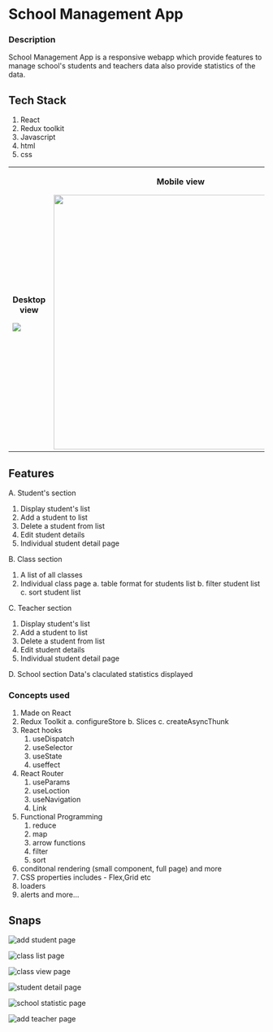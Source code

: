 # School Management App

### Description
School Management App is a responsive webapp which provide features to manage school's students and teachers data also provide statistics of the data.

## Tech Stack 
1. React
2. Redux toolkit
3. Javascript
4. html
5. css

<table>
<tr>
    <td>
        <p align="center"><strong>Desktop view</strong></p>
        <img src="https://github.com/Shreyannsh/school-s-management-app/assets/111145568/03a725a4-8420-4f9a-ae36-dc190194af6b"  />
    </td>
    <td>
        <p align="center"><strong>Mobile view</strong></p>
        <img width='500px' src="https://github.com/Shreyannsh/school-s-management-app/assets/111145568/0d862d41-7059-474d-9ac2-05c6bbcf31ca"  />
    </td>
</tr>
</table>

## Features 
A. Student's section
  1. Display student's list
  2. Add a student to list
  3. Delete a student from list
  4. Edit student details
  5. Individual student detail page

B. Class section
  1. A list of all classes
  2. Individual class page
    a. table format for students list
    b. filter student list
    c. sort student list

C. Teacher section
  1. Display student's list
  2. Add a student to list
  3. Delete a student from list
  4. Edit student details
  5. Individual student detail page

D. School section
  Data's claculated statistics displayed
  
### Concepts used 
1. Made on React
2. Redux Toolkit
   a. configureStore
   b. Slices
   c. createAsyncThunk
4. React hooks
   1. useDispatch
   2. useSelector
   3. useState
   4. useffect
5. React Router
   1. useParams
   2. useLoction
   3. useNavigation
   4. Link
6. Functional Programming 
   1. reduce
   2. map
   3. arrow functions
   4. filter
   5. sort
 6. conditonal rendering (small component, full page) and more
7. CSS properties includes - Flex,Grid etc
8. loaders
9. alerts and more...


## Snaps

![add student page](https://github.com/Shreyannsh/school-s-management-app/assets/111145568/83ef0f58-6eb2-4f3a-8d97-51e444d05fe0)

![class list page](https://github.com/Shreyannsh/school-s-management-app/assets/111145568/eadf0cd9-cf6e-455a-8d31-cd7ab1ff9dcc)

![class view page](https://github.com/Shreyannsh/school-s-management-app/assets/111145568/8e066bf6-8b5b-4684-9bd1-5c79a4ae240a)

![student detail page](https://github.com/Shreyannsh/school-s-management-app/assets/111145568/fc613499-ccca-46c2-8b28-f50607c08006)

![school statistic page](https://github.com/Shreyannsh/school-s-management-app/assets/111145568/651fd3c0-4b5d-499d-8914-eceb33b37bfb)

![add teacher page](https://github.com/Shreyannsh/school-s-management-app/assets/111145568/11fc8348-15d9-4be6-a462-37407909e211)

